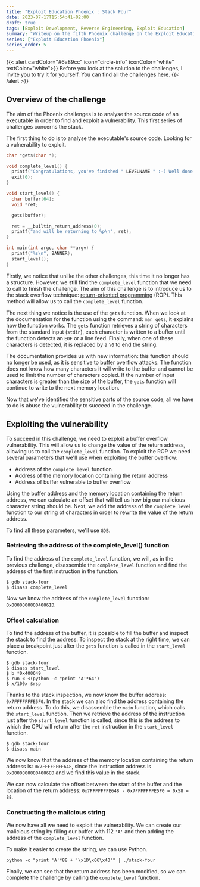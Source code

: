```yaml
---
title: "Exploit Education Phoenix : Stack Four"
date: 2023-07-17T15:54:41+02:00
draft: true
tags: [Exploit Development, Reverse Engineering, Exploit Education]
summary: "Writeup on the fifth Phoenix challenge on the Exploit Education website. In this article, we will solve the Stack-Four challenge."
series: ["Exploit Education Phoenix"]
series_order: 5
---
```


{{< alert cardColor="#6a89cc" icon="circle-info" iconColor="white" textColor="white">}}
Before you look at the solution to the challenges, I invite you to try it for yourself. You can find all the challenges [here](https://exploit.education/phoenix/).
{{< /alert >}}

## Overview of the challenge

The aim of the Phoenix challenges is to analyse the source code of an executable in order to find and exploit a vulnerability. This first series of challenges concerns the stack. 

The first thing to do is to analyse the executable's source code. Looking for a vulnerability to exploit.

```c
char *gets(char *);

void complete_level() {
  printf("Congratulations, you've finished " LEVELNAME " :-) Well done!\n");
  exit(0);
}

void start_level() {
  char buffer[64];
  void *ret;

  gets(buffer);

  ret = __builtin_return_address(0);
  printf("and will be returning to %p\n", ret);
}

int main(int argc, char **argv) {
  printf("%s\n", BANNER);
  start_level();
}
```

Firstly, we notice that unlike the other challenges, this time it no longer has a structure. However, we still find the `complete_level` function that we need to call to finish the challenge. The aim of this challenge is to introduce us to the stack overflow technique: [return-oriented programming](https://en.wikipedia.org/wiki/Return-oriented_programming) (ROP). This method will allow us to call the `complete_level` function.

The next thing we notice is the use of the `gets` function. When we look at the documentation for the function using the command: `man gets`, it explains how the function works. The `gets` function retrieves a string of characters from the standard input (`stdin`), each character is written to a buffer until the function detects an `EOF` or a line feed. Finally, when one of these characters is detected, it is replaced by a `\0` to end the string.

The documentation provides us with new information: this function should no longer be used, as it is sensitive to buffer overflow attacks. The function does not know how many characters it will write to the buffer and cannot be used to limit the number of characters copied. If the number of input characters is greater than the size of the buffer, the `gets` function will continue to write to the next memory location.

Now that we've identified the sensitive parts of the source code, all we have to do is abuse the vulnerability to succeed in the challenge.

## Exploiting the vulnerability

To succeed in this challenge, we need to exploit a buffer overflow vulnerability. This will allow us to change the value of the return address, allowing us to call the `complete_level` function. To exploit the ROP we need several parameters that we'll use when exploiting the buffer overflow:

* Address of the `complete_level` function 
* Address of the memory location containing the return address
* Address of buffer vulnerable to buffer overflow

Using the buffer address and the memory location containing the return address, we can calculate an offset that will tell us how big our malicious character string should be. Next, we add the address of the `complete_level` function to our string of characters in order to rewrite the value of the return address.

To find all these parameters, we'll use `GDB`.

### Retrieving the address of the complete_level() function

To find the address of the `complete_level` function, we will, as in the previous challenge, disassemble the `complete_level` function and find the address of the first instruction in the function.

```console
$ gdb stack-four
$ disass complete_level
```

Now we know the address of the `complete_level` function: `0x000000000040061D`.

### Offset calculation

To find the address of the buffer, it is possible to fill the buffer and inspect the stack to find the address. To inspect the stack at the right time, we can place a breakpoint just after the `gets` function is called in the `start_level` function.

```console
$ gdb stack-four
$ disass start_level
$ b *0x400649
$ run < <(python -c "print 'A'*64")
$ x/100x $rsp
```

Thanks to the stack inspection, we now know the buffer address: `0x7FFFFFFFE5F0`. In the stack we can also find the address containing the return address. To do this, we disassemble the `main` function, which calls the `start_level` function. Then we retrieve the address of the instruction just after the `start_level` function is called, since this is the address to which the CPU will return after the `ret` instruction in the `start_level` function.

```console
$ gdb stack-four
$ disass main
```

We now know that the address of the memory location containing the return address is: `0x7FFFFFFFE648`, since the instruction address is `0x000000000040068D` and we find this value in the stack.

We can now calculate the offset between the start of the buffer and the location of the return address: `0x7FFFFFFFE648 - 0x7FFFFFFFE5F0 = 0x58 = 88`.

### Constructing the malicious string

We now have all we need to exploit the vulnerability. We can create our malicious string by filling our buffer with 112 `'A'` and then adding the address of the `complete_level` function.

To make it easier to create the string, we can use Python.

```console
python -c "print 'A'*88 + '\x1D\x06\x40'" | ./stack-four
```

Finally, we can see that the return address has been modified, so we can complete the challenge by calling the `complete_level` function.